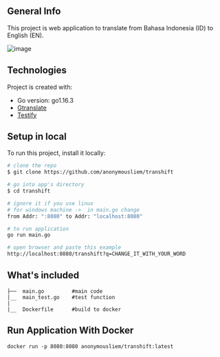 ## General Info
This project is web application to translate from Bahasa Indonesia (ID) to English (EN). 

![image](https://user-images.githubusercontent.com/38047246/123521140-00899600-d6df-11eb-84e8-6d788750f175.png)

## Technologies
Project is created with:
* Go version: go1.16.3
* [Gtranslate](https://github.com/bregydoc/gtranslate)
* [Testify](https://github.com/stretchr/testify)
## Setup in local
To run this project, install it locally:

``` bash
# clone the repo
$ git clone https://github.com/anonymousliem/transhift 

# go into app's directory
$ cd transhift

# ignore it if you use linux
# for windows machine ->  in main.go change
from Addr: ":8080" to Addr: "localhost:8080"

# to run application
go run main.go

# open browser and paste this example
http://localhost:8080/transhift?q=CHANGE_IT_WITH_YOUR_WORD
```

## What's included

```
├──  main.go         #main code           
|__  main_test.go    #test function 	
|	
|__  Dockerfile      #build to docker
```

## Run Application With Docker
```
docker run -p 8080:8080 anonymousliem/transhift:latest
```